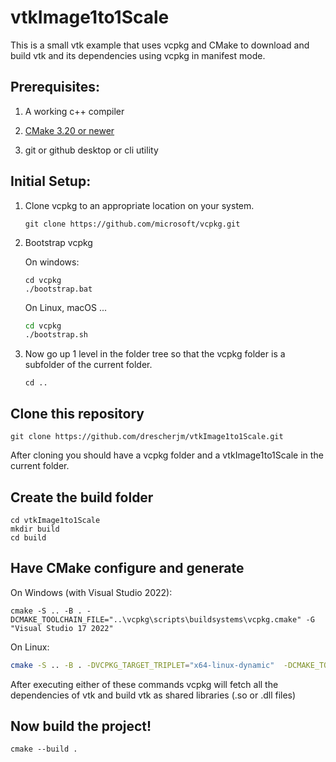 # vtkImage1to1Scale

This is a small vtk example that uses vcpkg and CMake to download and build vtk and its dependencies using vcpkg in manifest mode.

## Prerequisites:

1. A working c++ compiler

2. [CMake 3.20 or newer](https://cmake.org/download/)

3. git or github desktop or cli utility

## Initial Setup:

1. Clone vcpkg to an appropriate location on your system.
   
   ```shell
   git clone https://github.com/microsoft/vcpkg.git
   ```
2. Bootstrap vcpkg
   
   On windows:
   
   ```shell
   cd vcpkg
   ./bootstrap.bat
   ```
   
   On Linux, macOS ...
   
   ```bash
   cd vcpkg
   ./bootstrap.sh
   ```
3. Now go up 1 level in the folder tree so that the vcpkg folder is a subfolder of the current folder.
   ```shell
   cd ..
   ```
## Clone this repository
```shell
git clone https://github.com/drescherjm/vtkImage1to1Scale.git
```
After cloning you should have a vcpkg folder and a vtkImage1to1Scale in the current folder.

## Create the build folder
```shell
cd vtkImage1to1Scale
mkdir build
cd build
```
## Have CMake configure and generate
On Windows (with Visual Studio 2022): 
```shell
cmake -S .. -B . -DCMAKE_TOOLCHAIN_FILE="..\vcpkg\scripts\buildsystems\vcpkg.cmake" -G "Visual Studio 17 2022"
```
On Linux:
```bash
cmake -S .. -B . -DVCPKG_TARGET_TRIPLET="x64-linux-dynamic"  -DCMAKE_TOOLCHAIN_FILE=../vcpkg/scripts/buildsystems/vcpkg.cmake
```

After executing either of these commands vcpkg will fetch all the dependencies of vtk and build vtk as shared libraries (.so or .dll files)

## Now build the project!
```shell
cmake --build .
```
